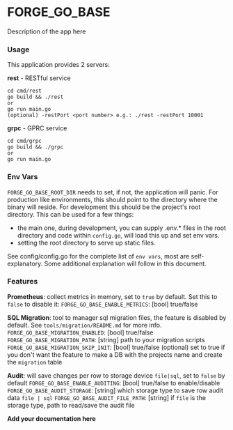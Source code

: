 # FORGE_GO_BASE

Description of the app here

### Usage
This application provides 2 servers:

**rest** - RESTful service
```
cd cmd/rest
go build && ./rest
or
go run main.go
(optional) -restPort <port number> e.g.: ./rest -restPort 10001
```

**grpc** - GPRC service
```
cd cmd/grpc
go build && ./grpc
or
go run main.go
```

### Env Vars
`FORGE_GO_BASE_ROOT_DIR` needs to set, if not, the application will panic.  For production like environments, this should point to the directory where the binary will reside.  For development this should be the project's root directory.  This can be used for a few things:
- the main one, during development, you can supply .env.* files in the root directory and code within `config.go`, will load this up and set env vars.
- setting the root directory to serve up static files.

See config/config.go for the complete list of `env vars`, most are self-explanatory. Some additional explanation will follow in this document.

### Features
**Prometheus**: collect metrics in memory, set to `true` by default.  Set this to `false` to disable it:
`FORGE_GO_BASE_ENABLE_METRICS`: [bool] true/false

**SQL Migration**: tool to manager sql migration files, the feature is disabled by default.  See `tools/migration/README.md` for more info.
`FORGE_GO_BASE_MIGRATION_ENABLED`: [bool] true/false
`FORGE_GO_BASE_MIGRATION_PATH`: [string] path to your migration scripts
`FORGE_GO_BASE_MIGRATION_SKIP_INIT`: [bool] true/false (optional) set to true if you don't want the feature to make a DB with the projects name and create the `migration` table

**Audit**: will save changes per row to storage device `file|sql`, set to `false` by default
`FORGE_GO_BASE_ENABLE_AUDITING`: [bool] true/false to enable/disable
`FORGE_GO_BASE_AUDIT_STORAGE`: [string] which storage type to save row audit data `file | sql`
`FORGE_GO_BASE_AUDIT_FILE_PATH`: [string] if `file` is the storage type, path to read/save the audit file

**Add your documentation here**